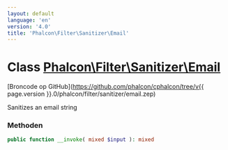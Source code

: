 ```yaml
---
layout: default
language: 'en'
version: '4.0'
title: 'Phalcon\Filter\Sanitizer\Email'
---
```


# Class [Phalcon\Filter\Sanitizer\Email](Phalcon_Filter_Sanitizer_Email)

[Broncode op GitHub](https://github.com/phalcon/cphalcon/tree/v{{ page.version }}.0/phalcon/filter/sanitizer/email.zep)

Sanitizes an email string

### Methoden

```php
public function __invoke( mixed $input ): mixed
```